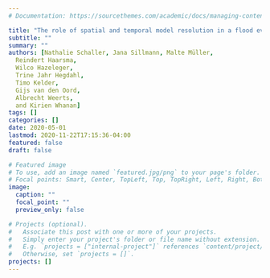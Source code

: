 ```yaml
---
# Documentation: https://sourcethemes.com/academic/docs/managing-content/

title: "The role of spatial and temporal model resolution in a flood event storyline approach in Western Norway"
subtitle: ""
summary: ""
authors: [Nathalie Schaller, Jana Sillmann, Malte Müller,
  Reindert Haarsma,
  Wilco Hazeleger,
  Trine Jahr Hegdahl,
  Timo Kelder,
  Gijs van den Oord,
  Albrecht Weerts,
  and Kirien Whanan]
tags: []
categories: []
date: 2020-05-01
lastmod: 2020-11-22T17:15:36-04:00
featured: false
draft: false

# Featured image
# To use, add an image named `featured.jpg/png` to your page's folder.
# Focal points: Smart, Center, TopLeft, Top, TopRight, Left, Right, BottomLeft, Bottom, BottomRight.
image:
  caption: ""
  focal_point: ""
  preview_only: false

# Projects (optional).
#   Associate this post with one or more of your projects.
#   Simply enter your project's folder or file name without extension.
#   E.g. `projects = ["internal-project"]` references `content/project/deep-learning/index.md`.
#   Otherwise, set `projects = []`.
projects: []
---
```

